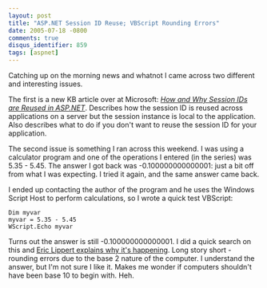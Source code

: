 ```yaml
---
layout: post
title: "ASP.NET Session ID Reuse; VBScript Rounding Errors"
date: 2005-07-18 -0800
comments: true
disqus_identifier: 859
tags: [aspnet]
---
```

Catching up on the morning news and whatnot I came across two different
and interesting issues.

 The first is a new KB article over at Microsoft: [*How and Why Session
IDs are Reused in
ASP.NET*](http://support.microsoft.com/default.aspx?scid=kb;en-us;899918).
Describes how the session ID is reused across applications on a server
but the session instance is local to the application. Also describes
what to do if you don't want to reuse the session ID for your
application.

 The second issue is something I ran across this weekend. I was using a
calculator program and one of the operations I entered (in the series)
was 5.35 - 5.45. The answer I got back was -0.100000000000001: just a
bit off from what I was expecting. I tried it again, and the same answer
came back.

 I ended up contacting the author of the program and he uses the Windows
Script Host to perform calculations, so I wrote a quick test VBScript:

    Dim myvar
    myvar = 5.35 - 5.45
    WScript.Echo myvar

 Turns out the answer is still -0.100000000000001. I did a quick search
on this and [Eric Lippert explains why it's
happening](http://blogs.msdn.com/ericlippert/archive/2003/09/15/53000.aspx).
Long story short - rounding errors due to the base 2 nature of the
computer. I understand the answer, but I'm not sure I like it. Makes me
wonder if computers shouldn't have been base 10 to begin with. Heh.
